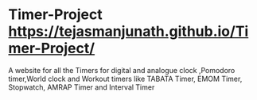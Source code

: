# Timer-Project  https://tejasmanjunath.github.io/Timer-Project/
A website for all the Timers for digital and analogue clock ,Pomodoro timer,World clock and Workout timers like TABATA Timer, EMOM Timer, Stopwatch, AMRAP Timer and Interval Timer
